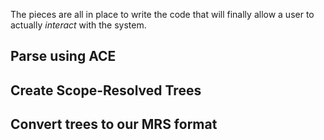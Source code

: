 The pieces are all in place to write the code that will finally allow a user to actually *interact* with the system.

## Parse using ACE

## Create Scope-Resolved Trees

## Convert trees to our MRS format